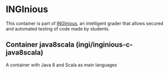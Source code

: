 INGInious
=========

This container is part of [INGInious](https://github.com/UCL-INGI/INGInious), an intelligent grader that allows secured and automated testing of code made by students. 

Container java8scala (ingi/inginious-c-java8scala)
--------------------------------------------------------

A container with Java 8 and Scala as main languages
